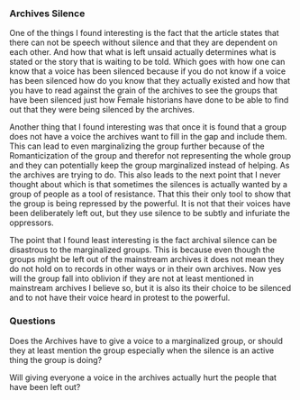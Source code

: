 ### Archives Silence
One of the things I found interesting is the fact that the article states that there can not be speech without silence and that they are dependent on each other. And how that what is left unsaid actually determines what is stated or the story that is waiting to be told. Which goes with how one can know that a voice has been silenced because if you do not know if a voice has been silenced how do you know that they actually existed and how that you have to read against the grain of the archives to see the groups that have been silenced just how Female historians have done to be able to find out that they were being silenced by the archives.

Another thing that I found interesting was that once it is found that a group does not have a voice the archives want to fill in the gap and include them. This can lead to even marginalizing the group further because of the Romanticization of the group and therefor not representing the whole group and they can potentially keep the group marginalized instead of helping. As the archives are trying to do. This also leads to the next point that I never thought about which is that sometimes the silences is actually wanted by a group of people as a tool of resistance. That this their only tool to show that the group is being repressed by the powerful. It is not that their voices have been deliberately left out, but they use silence to be subtly and infuriate the oppressors. 

The point that I found least interesting is the fact archival silence can be disastrous to the marginalized groups. This is because even though the groups might be left out of the mainstream archives it does not mean they do not hold on to records in other ways or in their own archives. Now yes will the group fall into oblivion if they are not at least mentioned in mainstream archives I believe so, but it is also its their choice to be silenced and to not have their voice heard in protest to the powerful. 






### Questions 
Does the Archives have to give a voice to a marginalized group, or should they at least mention the group especially when the silence is an active thing the group is doing?

Will giving everyone a voice in the archives actually hurt the people that have been left out?
